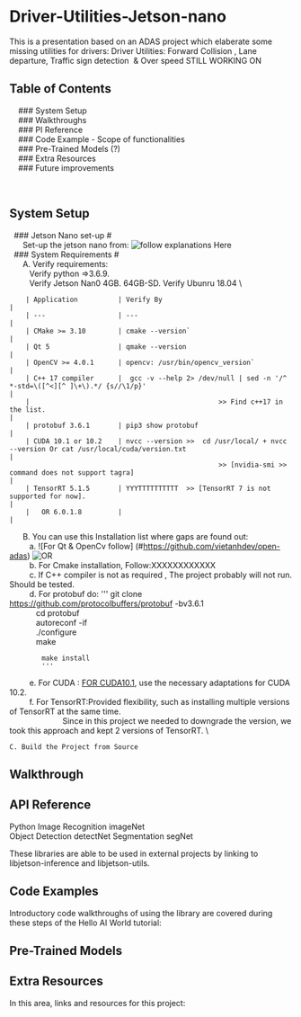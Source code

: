 # Driver-Utilities-Jetson-nano
This is a presentation based on an ADAS project which elaberate some missing utilities for drivers:
Driver Utilities: Forward Collision , Lane departure, Traffic sign detection  &amp; Over speed 
STILL WORKING ON

## Table of Contents

    ### System Setup  
    ### Walkthroughs  
    ### PI Reference  
    ### Code Example - Scope of functionalities       
    ### Pre-Trained Models (?)  
    ### Extra Resources    
    ### Future improvements  
    
    
## System Setup #  
  ### Jetson Nano set-up #  
      Set-up the jetson nano from: ![follow explanations Here](https://developer.nvidia.com/embedded/learn/get-started-jetson-nano-devkit)       \
  ### System Requirements #       
      A. Verify requirements:  
         Verify python =>3.6.9.  \
         Verify Jetson Nan0 4GB. 64GB-SD.
         Verify Ubunru 18.04  \

       
        | Application          | Verify By                                                                                                                                 |
        | ---                  | ---                                                                                                                                       |
        | CMake >= 3.10        | cmake --version`                                                                                                                          |
        | Qt 5                 | qmake --version                                                                                                                           | 
        | OpenCV >= 4.0.1      | opencv: /usr/bin/opencv_version`                                                                                                          |
        | C++ 17 compiler      |  gcc -v --help 2> /dev/null | sed -n '/^ *-std=\([^<][^ ]\+\).*/ {s//\1/p}'                                                               |                                        
        |                                               >> Find c++17 in the list.                                                                                         | 
        | protobuf 3.6.1       | pip3 show protobuf                                                                                                                        |
        | CUDA 10.1 or 10.2    | nvcc --version >>  cd /usr/local/ + nvcc --version Or cat /usr/local/cuda/version.txt                                                     |
                                                        >> [nvidia-smi >> command does not support tagra]                                                                  |  
        | TensorRT 5.1.5       | YYYTTTTTTTTTT  >> [TensorRT 7 is not supported for now].                                                                                  |
        |   OR 6.0.1.8         |                                                                                                                                           | 

      B. You can use this Installation list where gaps are found out:      \
         a. ![For Qt & OpenCv follow] (#https://github.com/vietanhdev/open-adas) ![OR](#https://qengineering.eu/install-opencv-4.5-on-jetson-nano.html)  \
         b. For Cmake installation, Follow:XXXXXXXXXXXX  \
         c. If C++ compiler is not as required , The project probably will not run. Should be tested.  
         d. For protobuf do: 
            '''
            git clone https://github.com/protocolbuffers/protobuf -bv3.6.1  
            cd protobuf  
            autoreconf -if  
            ./configure  
            make  
            
            make install 
            '''  
         e. For CUDA :  [FOR CUDA10.1](#https://medium.com/@exesse/cuda-10-1-installation-on-ubuntu-18-04-lts-d04f89287130), use the necessary adaptations for CUDA 10.2.  \
         f. For TensorRT:Provided flexibility, such as installing multiple versions of TensorRT at the same time.    
                         Since in this project we needed to downgrade the version, we took this approach and kept 2 versions of TensorRT. \
    
    C. Build the Project from Source  


      
## Walkthrough
## API Reference
  Python
  Image Recognition 	imageNet 	
  Object Detection 	 	detectNet
  Segmentation 	 	    segNet

  These libraries are able to be used in external projects by linking to libjetson-inference and libjetson-utils.
  
## Code Examples

  Introductory code walkthroughs of using the library are covered during these steps of the Hello AI World tutorial:
  
## Pre-Trained Models

## Extra Resources

  In this area, links and resources for this project:

   
    
    
    

